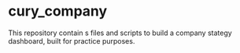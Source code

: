 # cury_company
This repository contain s files and scripts to build a company stategy dashboard, built for practice purposes.

